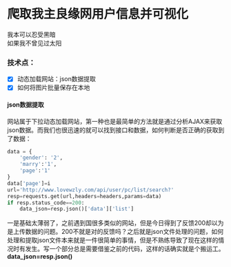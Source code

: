 # 爬取我主良缘网用户信息并可视化
我本可以忍受黑暗<br>
如果我不曾见过太阳

### 技术点：
- [x] 动态加载网站：json数据提取
- [x] 如何将图片批量保存在本地

#### json数据提取
网站属于下拉动态加载网站，第一种也是最简单的方法就是通过分析AJAX来获取json数据。而我们也很迅速的就可以找到接口和数据，如何判断是否正确的获取到了数据：
```python
data = {
    'gender': '2',
    'marry':'1',
    'page':'1'
}
data['page']=i
url='http://www.lovewzly.com/api/user/pc/list/search?'
resp=requests.get(url,headers=headers,params=data)
if resp.status_code==200:
    data_json=resp.json()['data']['list']
```
一是基础太薄弱了，之前遇到国很多类似的网站，但是今日得到了反馈200却以为是上传数据的问题。200不就是对的反馈吗？之后就是json文件处理的问题，如何处理和提取json文件本来就是一件很简单的事情，但是不熟练导致了现在这样的情况时有发生。写一个部分总是需要借鉴之前的代码，这样的话确实就是个搬运工。<b>data_json=resp.json()<b>
